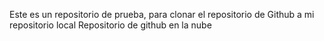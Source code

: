 Este es un repositorio de prueba, para clonar el repositorio de Github a mi repositorio local
Repositorio de github en la nube
